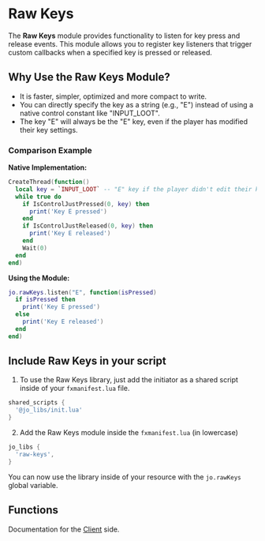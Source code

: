 # Raw Keys

The **Raw Keys** module provides functionality to listen for key press and release events. This module allows you to register key listeners that trigger custom callbacks when a specified key is pressed or released.

## Why Use the Raw Keys Module?

- It is faster, simpler, optimized and more compact to write.
- You can directly specify the key as a string (e.g., "E") instead of using a native control constant like "INPUT_LOOT".
- The key "E" will always be the "E" key, even if the player has modified their key settings.

### Comparison Example

**Native Implementation:**

```lua
CreateThread(function()
  local key = `INPUT_LOOT` -- "E" key if the player didn't edit their key settings
  while true do
    if IsControlJustPressed(0, key) then
      print('Key E pressed')
    end
    if IsControlJustReleased(0, key) then
      print('Key E released')
    end
    Wait(0)
  end
end)

```

**Using the Module:**

```lua
jo.rawKeys.listen("E", function(isPressed)
  if isPressed then
    print('Key E pressed')
  else
    print('Key E released')
  end
end)

```

## Include Raw Keys in your script

1. To use the Raw Keys library, just add the initiator as a shared script inside of your `fxmanifest.lua` file.

```lua
shared_scripts {
  '@jo_libs/init.lua'
}

```

2. Add the Raw Keys module inside the `fxmanifest.lua` (in lowercase)

```lua
jo_libs {
  'raw-keys',
}

```

You can now use the library inside of your resource with the `jo.rawKeys` global variable.

## Functions

Documentation for the [Client](./client.md) side.
